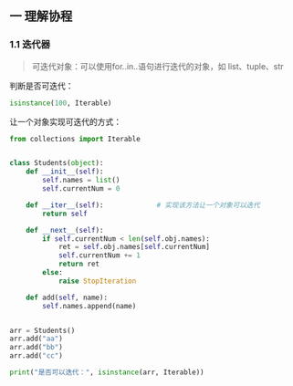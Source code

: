 ## 一 理解协程

### 1.1 迭代器

> 可迭代对象：可以使用for..in..语句进行迭代的对象，如 list、tuple、str

判断是否可迭代：
```py
isinstance(100, Iterable)
```

让一个对象实现可迭代的方式：
```py
from collections import Iterable


class Students(object):
    def __init__(self):
        self.names = list()
        self.currentNum = 0

    def __iter__(self):             # 实现该方法让一个对象可以迭代
        return self

    def __next__(self):
        if self.currentNum < len(self.obj.names):
            ret = self.obj.names[self.currentNum]
            self.currentNum += 1
            return ret
        else:
            raise StopIteration

    def add(self, name):
        self.names.append(name)


arr = Students()
arr.add("aa")
arr.add("bb")
arr.add("cc")

print("是否可以迭代：", isinstance(arr, Iterable))
```